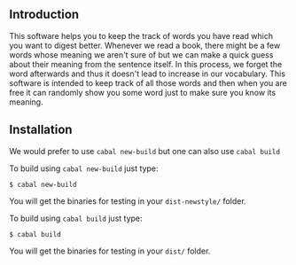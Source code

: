 ## Introduction

This software helps you to keep the track of words you have read which
you want to digest better. Whenever we read a book, there might be a few
words whose meaning we aren't sure of but we can make a quick guess
about their meaning from the sentence itself. In this process, we forget
the word afterwards and thus it doesn't lead to increase in our
vocabulary. This software is intended to keep track of all those words
and then when you are free it can randomly show you some word just to make
sure you know its meaning.

## Installation

We would prefer to use `cabal new-build` but one can also use `cabal build`

To build using `cabal new-build` just type:

```
$ cabal new-build
```

You will get the binaries for testing in your `dist-newstyle/` folder.

To build using `cabal build` just type:

```
$ cabal build
```

You will get the binaries for testing in your `dist/` folder.
